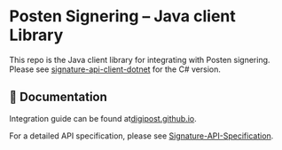 # Posten Signering – Java client Library

This repo is the Java client library for integrating with Posten signering. Please see [signature-api-client-dotnet](https://github.com/digipost/signature-api-client-dotnet) for the C# version.

## 📕 Documentation

Integration guide can be found at[digipost.github.io](http://digipost.github.io/signature-api-client-java).

For a detailed API specification, please see [Signature-API-Specification](https://github.com/digipost/signature-api-specification).
